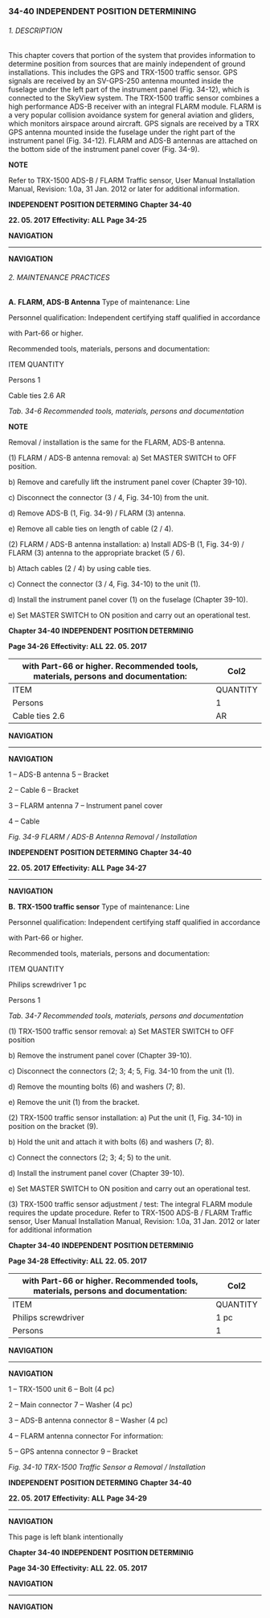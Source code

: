 ### 34-40 INDEPENDENT POSITION DETERMINING

###### 1. DESCRIPTION
This chapter covers that portion of the system that provides information to determine
position from sources that are mainly independent of ground installations. This
includes the GPS and TRX-1500 traffic sensor.
GPS signals are received by an SV-GPS-250 antenna mounted inside the fuselage
under the left part of the instrument panel (Fig. 34-12), which is connected to the
SkyView system.
The TRX-1500 traffic sensor combines a high performance ADS-B receiver with an
integral FLARM module. FLARM is a very popular collision avoidance system for
general aviation and gliders, which monitors airspace around aircraft. GPS signals
are received by a TRX GPS antenna mounted inside the fuselage under the right part
of the instrument panel (Fig. 34-12).
FLARM and ADS-B antennas are attached on the bottom side of the instrument
panel cover (Fig. 34-9).

**NOTE**

Refer to TRX-1500 ADS-B / FLARM Traffic sensor, User Manual Installation
Manual, Revision: 1.0a, 31 Jan. 2012 or later for additional information.

**INDEPENDENT POSITION DETERMING** **Chapter 34-40**

**22. 05. 2017** **Effectivity: ALL** **Page 34-25**


**NAVIGATION**


-----

**NAVIGATION**

###### 2. MAINTENANCE PRACTICES

**A.** **FLARM, ADS-B Antenna**
Type of maintenance: Line

Personnel qualification: Independent certifying staff qualified in accordance

with Part-66 or higher.

Recommended tools, materials, persons and documentation:

ITEM QUANTITY

Persons 1

Cable ties 2.6 AR

_Tab. 34-6 Recommended tools, materials, persons and documentation_

**NOTE**

Removal / installation is the same for the FLARM, ADS-B antenna.

(1) FLARM / ADS-B antenna removal:
a) Set MASTER SWITCH to OFF position.

b) Remove and carefully lift the instrument panel cover
(Chapter 39-10).

c) Disconnect the connector (3 / 4, Fig. 34-10) from the unit.

d) Remove ADS-B (1, Fig. 34-9) / FLARM (3) antenna.

e) Remove all cable ties on length of cable (2 / 4).

(2) FLARM / ADS-B antenna installation:
a) Install ADS-B (1, Fig. 34-9) / FLARM (3) antenna to the appropriate
bracket (5 / 6).

b) Attach cables (2 / 4) by using cable ties.

c) Connect the connector (3 / 4, Fig. 34-10) to the unit (1).

d) Install the instrument panel cover (1) on the fuselage
(Chapter 39-10).

e) Set MASTER SWITCH to ON position and carry out an operational
test.

**Chapter 34-40** **INDEPENDENT POSITION DETERMINIG**

**Page 34-26** **Effectivity: ALL** **22. 05. 2017**

|with Part-66 or higher. Recommended tools, materials, persons and documentation:|Col2|
|---|---|
|ITEM|QUANTITY|
|Persons|1|
|Cable ties 2.6|AR|


**NAVIGATION**


-----

**NAVIGATION**

1 – ADS-B antenna 5 – Bracket

2 – Cable 6 – Bracket

3 – FLARM antenna 7 – Instrument panel cover

4 – Cable

_Fig. 34-9 FLARM / ADS-B Antenna Removal / Installation_

**INDEPENDENT POSITION DETERMING** **Chapter 34-40**

**22. 05. 2017** **Effectivity: ALL** **Page 34-27**


-----

**NAVIGATION**

**B.** **TRX-1500 traffic sensor**
Type of maintenance: Line

Personnel qualification: Independent certifying staff qualified in accordance

with Part-66 or higher.

Recommended tools, materials, persons and documentation:

ITEM QUANTITY

Philips screwdriver 1 pc

Persons 1

_Tab. 34-7 Recommended tools, materials, persons and documentation_

(1) TRX-1500 traffic sensor removal:
a) Set MASTER SWITCH to OFF position

b) Remove the instrument panel cover (Chapter 39-10).

c) Disconnect the connectors (2; 3; 4; 5, Fig. 34-10 from the unit (1).

d) Remove the mounting bolts (6) and washers (7; 8).

e) Remove the unit (1) from the bracket.

(2) TRX-1500 traffic sensor installation:
a) Put the unit (1, Fig. 34-10) in position on the bracket (9).

b) Hold the unit and attach it with bolts (6) and washers (7; 8).

c) Connect the connectors (2; 3; 4; 5) to the unit.

d) Install the instrument panel cover (Chapter 39-10).

e) Set MASTER SWITCH to ON position and carry out an operational
test.

(3) TRX-1500 traffic sensor adjustment / test:
The integral FLARM module requires the update procedure. Refer to
TRX-1500 ADS-B / FLARM Traffic sensor, User Manual Installation
Manual, Revision: 1.0a, 31 Jan. 2012 or later for additional information

**Chapter 34-40** **INDEPENDENT POSITION DETERMINIG**

**Page 34-28** **Effectivity: ALL** **22. 05. 2017**

|with Part-66 or higher. Recommended tools, materials, persons and documentation:|Col2|
|---|---|
|ITEM|QUANTITY|
|Philips screwdriver|1 pc|
|Persons|1|


**NAVIGATION**


-----

**NAVIGATION**

1 – TRX-1500 unit 6 – Bolt (4 pc)

2 – Main connector 7 – Washer (4 pc)

3 – ADS-B antenna connector 8 – Washer (4 pc)

4 – FLARM antenna connector For information:

5 – GPS antenna connector 9 – Bracket

_Fig. 34-10 TRX-1500 Traffic Sensor a Removal / Installation_

**INDEPENDENT POSITION DETERMING** **Chapter 34-40**

**22. 05. 2017** **Effectivity: ALL** **Page 34-29**


-----

**NAVIGATION**

This page is left blank intentionally

**Chapter 34-40** **INDEPENDENT POSITION DETERMINIG**

**Page 34-30** **Effectivity: ALL** **22. 05. 2017**


**NAVIGATION**


-----

**NAVIGATION**


